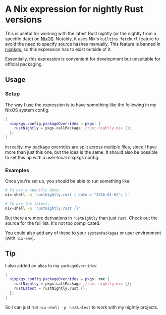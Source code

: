 # A Nix expression for nightly Rust versions

This is useful for working with the latest Rust nightly (or the nightly from a
specific date) on [NixOS]. Notably, it uses Nix's `builtins.fetchurl` feature to
avoid the need to specify source hashes manually. This feature is banned in
[nixpkgs], so this expression has to exist outside of it.

Essentially, this expression is convenient for development but unsuitable for
official packaging.

## Usage

### Setup

The way I use the expression is to have something like the following in my NixOS
system config:

```nix
{
  nixpkgs.config.packageOverrides = pkgs: {
    rustNightly = pkgs.callPackage ./rust-nightly.nix {};
  };
}
```

In reality, my package overrides are split across multiple files, since I have
more than just this one, but the idea is the same. It should also be possible to
set this up with a user-local nixpkgs config.

### Examples

Once you're set up, you should be able to run something like:

```sh
# To use a specific date:
nix-shell -p 'rustNightly.rust { date = "2016-01-01"; }'

# To use the latest:
nix-shell -p 'rustNightly.rust {}'
```

But there are more derivations in `rustNightly` than just `rust`. Check out the
source for the full list. It's not too complicated.

You could also add any of these to your `systemPackages` or user environment
(with `nix-env`).

## Tip

I also added an alias to my `packageOverrides`:

```nix
{
  nixpkgs.config.packageOverrides = pkgs: rec {
    rustNightly = pkgs.callPackage ./rust-nightly.nix {};
    rustLatest = rustNightly.rust {};
  };
}
```

So I can just run `nix-shell -p rustLatest` to work with my nightly projects.


[NixOS]: http://nixos.org/
[nixpkgs]: https://github.com/NixOS/nixpkgs
